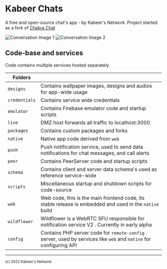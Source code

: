 # Kabeer Chats

A free and open-source chat's app - by Kabeer's Network. Project started as a fork
of [Chakra Chat](https://github.com/bscottnz/nextjs-chakra-chatapp)

![Conversation Image 1](./documentation/images/conversation-screenshot-1.png)
![Conversation Image 2](./documentation/images/conversation-screenshot-2.png)

## Code-base and services

Code contains multiple services hosted separately

| Folders       |                                                                                                                   |
|---------------|-------------------------------------------------------------------------------------------------------------------|
| `designs`     | Contains wallpaper images, designs and audios for app-wide usage                                                  |
| `credentials` | Contains service wide credentials                                                                                 |
| `emulator`    | Contains Firebase emulator code and startup scripts                                                               |
| `live`        | DMZ host forwards all traffic to localhost:3000                                                                   |
| `packages`    | Contains custom packages and forks                                                                                |
| `native`      | Native app code derived from `web`                                                                                |
| `push`        | Push notification service, used to send data notifications for chat messages, and call alerts                     |
| `peer`        | Contains PeerServer code and startup scripts                                                                      |
| `schema`      | Contains client and server data schema's used as reference service-wide                                           |
| `scripts`     | Miscellaneous startup and shutdown scripts for code-source                                                        |
| `web`         | Web code, this is the main frontend code, its stable release is embedded and used in the `native` build           |
| `wildflower`  | Wildflower is a WebRTC SFU responsible for notification service V2 . Currently in early alpha                     |
| `config`      | Contains PHP server code for `remote-config` server, used by services like `web` and `native` for configuring API |

---
<small>(c) 2022 Kabeer's Network</small>